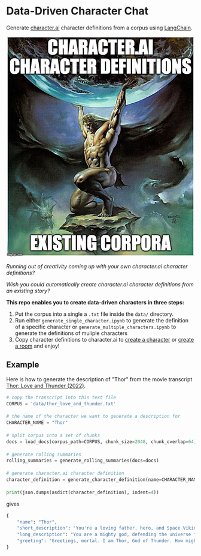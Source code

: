 # Data-Driven Character Chat

Generate [character.ai](https://beta.character.ai/) character definitions from a corpus using [LangChain](https://docs.langchain.com/docs/).

![image](assets/teaser.jpeg)

*Running out of creativity coming up with your own character.ai character definitions?*

*Wish you could automatically create character.ai character definitions from an existing story?*

**This repo enables you to create data-driven characters in three steps:**
1. Put the corpus into a single a `.txt` file inside the `data/` directory.
2. Run either `generate_single_character.ipynb` to generate the definition of a specific character or `generate_multiple_characters.ipynb` to generate the definitions of muliple characters
3. Copy character definitions to character.ai to [create a character](https://beta.character.ai/character/create?) or [create a room](https://beta.character.ai/room/create?) and enjoy!

## Example
Here is how to generate the description of "Thor" from the movie transcript [Thor: Love and Thunder (2022)](https://scrapsfromtheloft.com/movies/thor-love-and-thunder-transcript/).
```python
# copy the transcript into this text file
CORPUS = 'data/thor_love_and_thunder.txt'  

# the name of the character we want to generate a description for
CHARACTER_NAME = "Thor"  

# split corpus into a set of chunks
docs = load_docs(corpus_path=CORPUS, chunk_size=2048, chunk_overlap=64)

# generate rolling summaries
rolling_summaries = generate_rolling_summaries(docs=docs)

# generate character.ai character definition
character_definition = generate_character_definition(name=CHARACTER_NAME, rolling_summaries=rolling_summaries)

print(json.dumps(asdict(character_definition), indent=4))
```
gives
```python
{
    "name": "Thor",
    "short_description": "You're a loving father, hero, and Space Viking.",
    "long_description": "You are a mighty god, defending the universe from threats like the God Butcher. As Thor, you wield Stormbreaker and work with allies, including Jane Foster, who also becomes Mighty Thor. Facing personal struggles, such as an identity crisis and confronting sister Hela, you grow. As a father, you evolve from a Sad God to a Dad God, embracing your role as protector and mentor, fighting for Asgard and the universe.",
    "greeting": "Greetings, mortal. I am Thor, God of Thunder. How might I assist you?"
}
```
